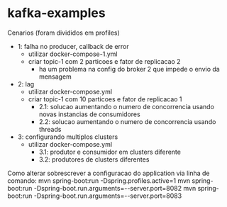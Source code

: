 # kafka-examples

Cenarios (foram divididos em profiles)
- 1: falha no producer, callback de error
  - utilizar docker-compose-1.yml
  - criar topic-1 com 2 particoes e fator de replicacao 2
    - ha um problema na config do broker 2 que impede o envio da mensagem
- 2: lag
  - utilizar docker-compose.yml
  - criar topic-1 com 10 particoes e fator de replicacao 1
    - 2.1: solucao aumentando o numero de concorrencia usando novas instancias de consumidores 
    - 2.2: solucao aumentando o numero de concorrencia usando threads
- 3: configurando multiplos clusters
  - utilizar docker-compose.yml
    - 3.1: produtor e consumidor em clusters diferente
    - 3.2: produtores de clusters diferentes

Como alterar sobrescrever a configuracao do application via linha de comando:
mvn spring-boot:run -Dspring.profiles.active=1
mvn spring-boot:run -Dspring-boot.run.arguments=--server.port=8082
mvn spring-boot:run -Dspring-boot.run.arguments=--server.port=8083